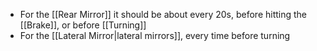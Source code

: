- For the [[Rear Mirror]] it should be about every 20s, before hitting the [[Brake]], or before [[Turning]]
- For the [[Lateral Mirror|lateral mirrors]], every time before turning
